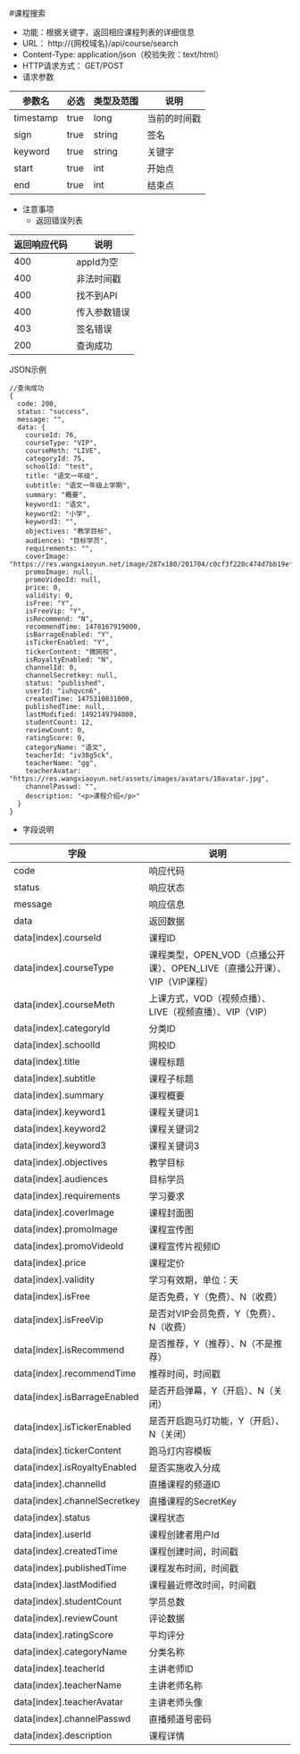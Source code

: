 #课程搜索

* 功能：根据关键字，返回相应课程列表的详细信息
* URL： http://{网校域名}/api/course/search
* Content-Type: application/json（校验失败：text/html）
* HTTP请求方式： GET/POST
* 请求参数

|参数名|	必选|	类型及范围|	说明|
|-----|----|------------|-------|
|timestamp|	true|	long|	当前的时间戳|
|sign	|true|	string	|签名|
|keyword|	true|	string	|关键字|
|start	|true|	int|	开始点|
|end|	true	|int|	结束点|

* 注意事项
	* 返回错误列表

|返回响应代码|	说明|
|----------|-------|
|400|	appId为空|
|400|	非法时间戳|
|400|	找不到API|
|400|	传入参数错误|
|403|	签名错误|
|200|	查询成功|

JSON示例
````
//查询成功
{
  code: 200,
  status: "success",
  message: "",
  data: {
	courseId: 76,
	courseType: "VIP",
	courseMeth: "LIVE",
	categoryId: 75,
	schoolId: "test",
	title: "语文一年级",
	subtitle: "语文一年级上学期",
	summary: "概要",
	keyword1: "语文",
	keyword2: "小学",
	keyword3: "",
	objectives: "教学目标",
	audiences: "目标学员",
	requirements: "",
	coverImage: "https://res.wangxiaoyun.net/image/287x180/201704/c0cf3f220c474d7bb19ef55719bea124.png",
	promoImage: null,
	promoVideoId: null,
	price: 0,
	validity: 0,
	isFree: "Y",
	isFreeVip: "Y",
	isRecommend: "N",
	recommendTime: 1478167919000,
	isBarrageEnabled: "Y",
	isTickerEnabled: "Y",
	tickerContent: "微网校",
	isRoyaltyEnabled: "N",
	channelId: 0,
	channelSecretkey: null,
	status: "published",
	userId: "iuhqvcn6",
	createdTime: 1475310831000,
	publishedTime: null,
	lastModified: 1492149794000,
	studentCount: 12,
	reviewCount: 0,
	ratingScore: 0,
	categoryName: "语文",
	teacherId: "iv38g5ck",
	teacherName: "gg",
	teacherAvatar: "https://res.wangxiaoyun.net/assets/images/avatars/10avatar.jpg",
	channelPasswd: "",
	description: "<p>课程介绍</p>"
  }
}
````

* 字段说明

|字段|	说明|
|----|------|
|code|	响应代码|
|status|	响应状态|
|message|	响应信息|
|data|	返回数据|
| data\[index\].courseId | 课程ID |
| data\[index\].courseType | 课程类型，OPEN_VOD（点播公开课）、OPEN_LIVE（直播公开课）、VIP（VIP课程） |
| data\[index\].courseMeth | 上课方式，VOD（视频点播）、LIVE（视频直播）、VIP（VIP） |
| data\[index\].categoryId | 分类ID |
| data\[index\].schoolId | 网校ID |
| data\[index\].title | 课程标题 |
| data\[index\].subtitle | 课程子标题 |
| data\[index\].summary | 课程概要 |
| data\[index\].keyword1 | 课程关键词1 |
| data\[index\].keyword2 | 课程关键词2 |
| data\[index\].keyword3 | 课程关键词3 |
| data\[index\].objectives | 教学目标 |
| data\[index\].audiences | 目标学员 |
| data\[index\].requirements | 学习要求 |
| data\[index\].coverImage | 课程封面图 |
| data\[index\].promoImage | 课程宣传图 |
| data\[index\].promoVideoId | 课程宣传片视频ID |
| data\[index\].price | 课程定价 |
| data\[index\].validity | 学习有效期，单位：天 |
| data\[index\].isFree | 是否免费，Y（免费）、N（收费） |
| data\[index\].isFreeVip | 是否对VIP会员免费，Y（免费）、N（收费） |
| data\[index\].isRecommend | 是否推荐，Y（推荐）、N（不是推荐） |
| data\[index\].recommendTime | 推荐时间，时间戳 |
| data\[index\].isBarrageEnabled | 是否开启弹幕，Y（开启）、N（关闭） |
| data\[index\].isTickerEnabled | 是否开启跑马灯功能，Y（开启）、N（关闭） |
| data\[index\].tickerContent | 跑马灯内容模板 |
| data\[index\].isRoyaltyEnabled | 是否实施收入分成 |
| data\[index\].channelId | 直播课程的频道ID |
| data\[index\].channelSecretkey | 直播课程的SecretKey |
| data\[index\].status | 课程状态 |
| data\[index\].userId | 课程创建者用户Id |
| data\[index\].createdTime | 课程创建时间，时间戳 |
| data\[index\].publishedTime | 课程发布时间，时间戳 |
| data\[index\].lastModified | 课程最近修改时间，时间戳 |
| data\[index\].studentCount | 学员总数 |
| data\[index\].reviewCount | 评论数据 |
| data\[index\].ratingScore | 平均评分 |
| data\[index\].categoryName | 分类名称 |
| data\[index\].teacherId | 主讲老师ID |
| data\[index\].teacherName | 主讲老师名称 |
| data\[index\].teacherAvatar | 主讲老师头像 |
| data\[index\].channelPasswd | 直播频道号密码 |
| data\[index\].description | 课程详情 |
